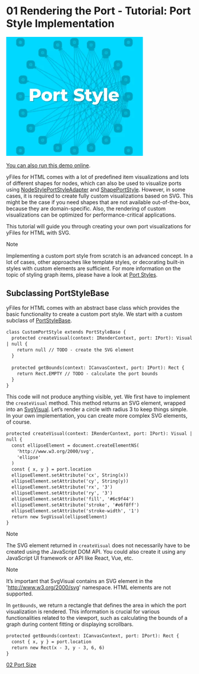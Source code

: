 <!--
 //////////////////////////////////////////////////////////////////////////////
 // @license
 // This file is part of yFiles for HTML.
 // Use is subject to license terms.
 //
 // Copyright (c) by yWorks GmbH, Vor dem Kreuzberg 28,
 // 72070 Tuebingen, Germany. All rights reserved.
 //
 //////////////////////////////////////////////////////////////////////////////
-->
# 01 Rendering the Port - Tutorial: Port Style Implementation

<img src="../../../doc/demo-thumbnails/tutorial-style-implementation-port.webp" alt="demo-thumbnail" height="320"/>

[You can also run this demo online](https://www.yworks.com/demos/tutorial-style-implementation-port/01-render-port-shape/).

yFiles for HTML comes with a lot of predefined item visualizations and lots of different shapes for nodes, which can also be used to visualize ports using [NodeStylePortStyleAdapter](https://docs.yworks.com/yfileshtml/#/api/NodeStylePortStyleAdapter) and [ShapePortStyle](https://docs.yworks.com/yfileshtml/#/api/ShapePortStyle). However, in some cases, it is required to create fully custom visualizations based on SVG. This might be the case if you need shapes that are not available out-of-the-box, because they are domain-specific. Also, the rendering of custom visualizations can be optimized for performance-critical applications.

This tutorial will guide you through creating your own port visualizations for yFiles for HTML with SVG.

Note

Implementing a custom port style from scratch is an advanced concept. In a lot of cases, other approaches like template styles, or decorating built-in styles with custom elements are sufficient. For more information on the topic of styling graph items, please have a look at [Port Styles](https://docs.yworks.com/yfileshtml/#/dguide/styles-port_styles).

## Subclassing PortStyleBase

yFiles for HTML comes with an abstract base class which provides the basic functionality to create a custom port style. We start with a custom subclass of [PortStyleBase](https://docs.yworks.com/yfileshtml/#/api/PortStyleBase).

```
class CustomPortStyle extends PortStyleBase {
  protected createVisual(context: IRenderContext, port: IPort): Visual | null {
    return null // TODO - create the SVG element
  }

  protected getBounds(context: ICanvasContext, port: IPort): Rect {
    return Rect.EMPTY // TODO - calculate the port bounds
  }
}
```

This code will not produce anything visible, yet. We first have to implement the `createVisual` method. This method returns an SVG element, wrapped into an [SvgVisual](https://docs.yworks.com/yfileshtml/#/api/SvgVisual). Let’s render a circle with radius 3 to keep things simple. In your own implementation, you can create more complex SVG elements, of course.

```
protected createVisual(context: IRenderContext, port: IPort): Visual | null {
  const ellipseElement = document.createElementNS(
    'http://www.w3.org/2000/svg',
    'ellipse'
  )
  const { x, y } = port.location
  ellipseElement.setAttribute('cx', String(x))
  ellipseElement.setAttribute('cy', String(y))
  ellipseElement.setAttribute('rx', '3')
  ellipseElement.setAttribute('ry', '3')
  ellipseElement.setAttribute('fill', '#6c9f44')
  ellipseElement.setAttribute('stroke', '#e6f8ff')
  ellipseElement.setAttribute('stroke-width', '1')
  return new SvgVisual(ellipseElement)
}
```

Note

The SVG element returned in `createVisual` does not necessarily have to be created using the JavaScript DOM API. You could also create it using any JavaScript UI framework or API like React, Vue, etc.

Note

It’s important that SvgVisual contains an SVG element in the 'http://www.w3.org/2000/svg' namespace. HTML elements are not supported.

In `getBounds`, we return a rectangle that defines the area in which the port visualization is rendered. This information is crucial for various functionalities related to the viewport, such as calculating the bounds of a graph during content fitting or displaying scrollbars.

```
protected getBounds(context: ICanvasContext, port: IPort): Rect {
  const { x, y } = port.location
  return new Rect(x - 3, y - 3, 6, 6)
}
```

[02 Port Size](../../tutorial-style-implementation-port/02-port-size/)
